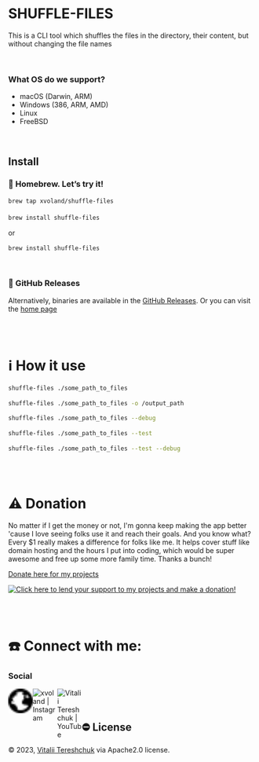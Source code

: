 # SHUFFLE-FILES
This is a CLI tool which shuffles the files in the directory, their content, but without changing the file names

<br />


### What OS do we support?
- macOS (Darwin, ARM)
- Windows (386, ARM, AMD)
- Linux
- FreeBSD

<br />


## Install

### 🍺 Homebrew.  Let’s try it!

```bash
brew tap xvoland/shuffle-files

brew install shuffle-files
```
or
```bash
brew install shuffle-files
```

<br />

### 🐙 GitHub Releases

Alternatively, binaries are available in the [GitHub Releases](https://github.com/xvoland/homebrew-shuffle-files/releases). Or you can visit the [home page][homepage]

<br />
<br />

# ℹ️ How it use

```bash
shuffle-files ./some_path_to_files
```

```bash
shuffle-files ./some_path_to_files -o /output_path
```

```bash
shuffle-files ./some_path_to_files --debug
```

```bash
shuffle-files ./some_path_to_files --test
```

```bash
shuffle-files ./some_path_to_files --test --debug
```

<br />
<br />

# ⚠️ Donation

No matter if I get the money or not, I'm gonna keep making the app better 'cause I love seeing folks use it and reach their goals. And you know what? Every $1 really makes a difference for folks like me.
It helps cover stuff like domain hosting and the hours I put into coding, which would be super awesome and free up some more family time. Thanks a bunch!

[Donate here for my projects][paypal]

<a href='https://www.paypal.com/cgi-bin/webscr?cmd=_s-xclick&hosted_button_id=9D4YBRWH8QURU'><img alt='Click here to lend your support to my projects and make a donation!' src='https://www.paypalobjects.com/en_US/GB/i/btn/btn_donateCC_LG.gif' border='0' /></a>

<br />
<br />


# ☎️ Connect with me:

### Social
[<img align="left" alt="xVoLAnD" width="50px" src="https://raw.githubusercontent.com/iconic/open-iconic/master/svg/globe.svg" />][home]
[<img align="left" alt="xvoland | Instagram" width="50px" src="https://cdn.jsdelivr.net/npm/simple-icons@v3/icons/instagram.svg" />][instagram]
[<img align="left" alt="Vitalii Tereshchuk | YouTube" width="50px" src="https://cdn.jsdelivr.net/npm/simple-icons@v3/icons/youtube.svg" />][youtube]

<br />
<br />


## ⛔ License

&copy; 2023, [Vitalii Tereshchuk][home] via Apache2.0 license.


[home]: http://dotoca.net
[homepage]: https://dotoca.net/shuffle-files
[paypal]: https://paypal.me/xvoland
[youtube]: https://youtube.com/xvoland
[instagram]: https://www.instagram.com/xvoland/
[opencollective]: https://opencollective.com/extract/backers/0/website